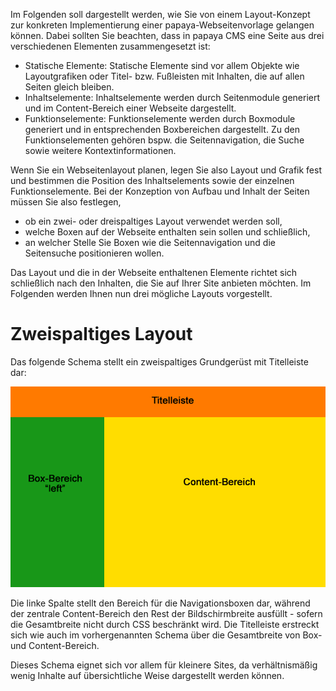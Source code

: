 
Im Folgenden soll dargestellt werden, wie Sie von einem Layout-Konzept zur konkreten Implementierung einer papaya-Webseitenvorlage gelangen können. Dabei sollten Sie beachten, dass in papaya CMS eine Seite aus drei verschiedenen Elementen zusammengesetzt ist:

-   Statische Elemente: Statische Elemente sind vor allem Objekte wie Layoutgrafiken oder Titel- bzw. Fußleisten mit Inhalten, die auf allen Seiten gleich bleiben.
-   Inhaltselemente: Inhaltselemente werden durch Seitenmodule generiert und im Content-Bereich einer Webseite dargestellt.
-   Funktionselemente: Funktionselemente werden durch Boxmodule generiert und in entsprechenden Boxbereichen dargestellt. Zu den Funktionselementen gehören bspw. die Seitennavigation, die Suche sowie weitere Kontextinformationen.

Wenn Sie ein Webseitenlayout planen, legen Sie also Layout und Grafik fest und bestimmen die Position des Inhaltselements sowie der einzelnen Funktionselemente. Bei der Konzeption von Aufbau und Inhalt der Seiten müssen Sie also festlegen,

-   ob ein zwei- oder dreispaltiges Layout verwendet werden soll,
-   welche Boxen auf der Webseite enthalten sein sollen und schließlich,
-   an welcher Stelle Sie Boxen wie die Seitennavigation und die Seitensuche positionieren wollen.

Das Layout und die in der Webseite enthaltenen Elemente richtet sich schließlich nach den Inhalten, die Sie auf Ihrer Site anbieten möchten. Im Folgenden werden Ihnen nun drei mögliche Layouts vorgestellt.

Zweispaltiges Layout
====================

Das folgende Schema stellt ein zweispaltiges Grundgerüst mit Titelleiste dar:

![Zweispaltiges Grundgerüst](../images/DemoTemplateGrundgeruestEin.png)

Die linke Spalte stellt den Bereich für die Navigationsboxen dar, während der zentrale Content-Bereich den Rest der Bildschirmbreite ausfüllt - sofern die Gesamtbreite nicht durch CSS beschränkt wird. Die Titelleiste erstreckt sich wie auch im vorhergenannten Schema über die Gesamtbreite von Box- und Content-Bereich.

Dieses Schema eignet sich vor allem für kleinere Sites, da verhältnismäßig wenig Inhalte auf übersichtliche Weise dargestellt werden können.
